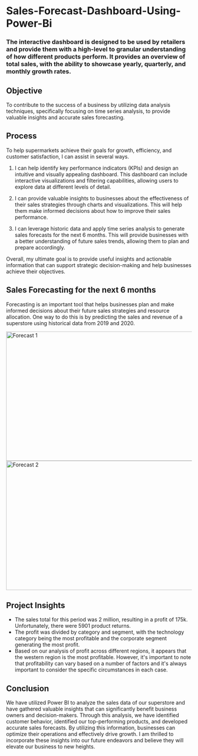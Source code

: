 # Sales-Forecast-Dashboard-Using-Power-Bi

### The interactive dashboard is designed to be used by retailers and provide them with a high-level to granular understanding of how different products perform. It provides an overview of total sales, with the ability to showcase yearly, quarterly, and monthly growth rates. 


## Objective
To contribute to the success of a business by utilizing data analysis techniques, specifically focusing on time series analysis, to provide valuable insights and accurate sales forecasting.

## Process
To help supermarkets achieve their goals for growth, efficiency, and customer satisfaction, I can assist in several ways.
1. I can help identify key performance indicators (KPIs) and design an intuitive and visually appealing dashboard. This dashboard can include interactive visualizations and filtering capabilities, allowing users to explore data at different levels of detail.

2. I can provide valuable insights to businesses about the effectiveness of their sales strategies through charts and visualizations. This will help them make informed decisions about how to improve their sales performance.

3. I can leverage historic data and apply time series analysis to generate sales forecasts for the next 6 months. This will provide businesses with a better understanding of future sales trends, allowing them to plan and prepare accordingly.

Overall, my ultimate goal is to provide useful insights and actionable information that can support strategic decision-making and help businesses achieve their objectives.

## Sales Forecasting for the next 6 months
Forecasting is an important tool that helps businesses plan and make informed decisions about their future sales strategies and resource allocation. One way to do this is by predicting the sales and revenue of a superstore using historical data from 2019 and 2020.


<img width="1800" height='350' alt="Forecast 1" src="https://github.com/ritikaga/Global-Superstore-Sales-Dashboard-Using-Power-Bi/assets/66274316/2363c590-c8ba-4add-8e80-850578668774">

<img width="1800" height='350' alt="Forecast 2" src="https://github.com/ritikaga/Global-Superstore-Sales-Dashboard-Using-Power-Bi/assets/66274316/0ffd9dbe-87ea-488c-906a-d64a3070f0bb">

## Project Insights
* The sales total for this period was 2 million, resulting in a profit of 175k. Unfortunately, there were 5901 product returns.
*  The profit was divided by category and segment, with the technology category being the most profitable and the corporate segment generating the most profit.
*  Based on our analysis of profit across different regions, it appears that the western region is the most profitable. However, it's important to note that profitability can vary based on a 
   number of factors and it's always important to consider the specific circumstances in each case.
  
## Conclusion
We have utilized Power BI to analyze the sales data of our superstore and have gathered valuable insights that can significantly benefit business owners and decision-makers. Through this analysis, we have identified customer behavior, identified our top-performing products, and developed accurate sales forecasts. By utilizing this information, businesses can optimize their operations and effectively drive growth. I am thrilled to incorporate these insights into our future endeavors and believe they will elevate our business to new heights.






